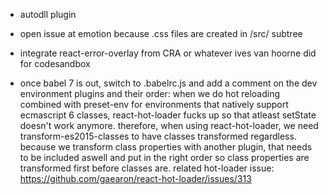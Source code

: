 - autodll plugin
- open issue at emotion because .css files are created in /src/ subtree
- integrate react-error-overlay from CRA or whatever ives van hoorne did for codesandbox

- once babel 7 is out, switch to .babelrc.js and add a comment on the dev environment plugins and their order: when we do hot reloading combined with preset-env for environments that natively support ecmascript 6 classes, react-hot-loader fucks up so that atleast setState doesn't work anymore. therefore, when using react-hot-loader, we need transform-es2015-classes to have classes transformed regardless. because we transform class properties with another plugin, that needs to be included aswell and put in the right order so class properties are transformed first before classes are. related hot-loader issue: https://github.com/gaearon/react-hot-loader/issues/313